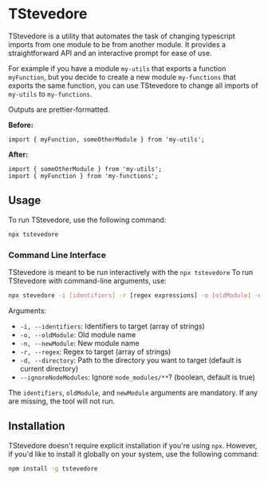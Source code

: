 # TStevedore

TStevedore is a utility that automates the task of changing typescript imports from one module to be from another module. 
It provides a straightforward API and an interactive prompt for ease of use.

For example if you have a module `my-utils` that exports a function `myFunction`, but you decide to create a new module
`my-functions` that exports the same function, you can use TStevedore to change all imports of `my-utils` to `my-functions`.

Outputs are prettier-formatted.

**Before:**
```
import { myFunction, someOtherModule } from 'my-utils';
```

**After:**
```
import { someOtherModule } from 'my-utils';
import { myFunction } from 'my-functions';
```

## Usage

To run TStevedore, use the following command:

```sh
npx tstevedore
``` 

### Command Line Interface

TStevedore is meant to be run interactively with the `npx tstevedore` To run TStevedore with command-line arguments, use:

```sh
npx stevedore -i [identifiers] -r [regex expressions] -o [oldModule] -n [newModule] -d [directory] 
```

Arguments:

* `-i, --identifiers`: Identifiers to target (array of strings)
* `-o, --oldModule`: Old module name
* `-n, --newModule`: New module name
* `-r, --regex`: Regex to target (array of strings)
* `-d, --directory`: Path to the directory you want to target (default is current directory)
* `--ignoreNodeModules`: Ignore `node_modules/**`? (boolean, default is true)

The `identifiers`, `oldModule`, and `newModule` arguments are mandatory. If any are missing, the tool will not run.

## Installation

TStevedore doesn't require explicit installation if you're using `npx`. However, if you'd like to install it globally on
your system, use the following command:

```sh
npm install -g tstevedore
```
